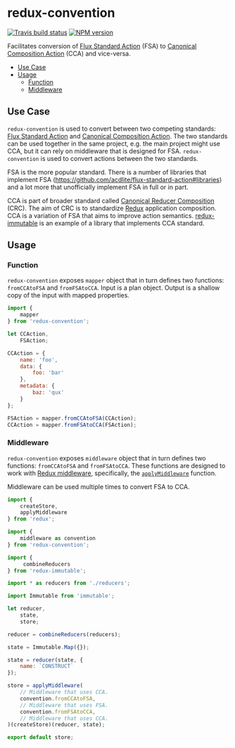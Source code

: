 # redux-convention

[![Travis build status](http://img.shields.io/travis/gajus/redux-convention/master.svg?style=flat-square)](https://travis-ci.org/gajus/redux-convention)
[![NPM version](http://img.shields.io/npm/v/redux-convention.svg?style=flat-square)](https://www.npmjs.org/package/redux-convention)

Facilitates conversion of [Flux Standard Action](https://github.com/acdlite/flux-standard-action) (FSA) to [Canonical Composition Action](https://github.com/gajus/canonical-reducer-composition/#action) (CCA) and vice-versa.

* [Use Case](#use-case)
* [Usage](#usage)
    * [Function](#function)
    * [Middleware](#middleware)

## Use Case

`redux-convention` is used to convert between two competing standards: [Flux Standard Action](https://github.com/acdlite/flux-standard-action) and [Canonical Composition Action](https://github.com/gajus/canonical-reducer-composition). The two standards can be used together in the same project, e.g. the main project might use CCA, but it can rely on middleware that is designed for FSA. `redux-convention` is used to convert actions between the two standards.

FSA is the more popular standard. There is a number of libraries that implement FSA (https://github.com/acdlite/flux-standard-action#libraries) and a lot more that unofficially implement FSA in full or in part.

CCA is part of broader standard called [Canonical Reducer Composition](https://github.com/gajus/canonical-reducer-composition/) (CRC). The aim of CRC is to standardize [Redux](https://github.com/rackt/redux) application composition. CCA is a variation of FSA that aims to improve action semantics. [redux-immutable](https://github.com/gajus/redux-immutable) is an example of a library that implements CCA standard.

## Usage

### Function

`redux-convention` exposes `mapper` object that in turn defines two functions: `fromCCAtoFSA` and `fromFSAtoCCA`. Input is a plan object. Output is a shallow copy of the input with mapped properties.

```js
import {
    mapper
} from 'redux-convention';

let CCAction,
    FSAction;

CCAction = {
    name: 'foo',
    data: {
        foo: 'bar'
    },
    metadata: {
        baz: 'qux'
    }
};

FSAction = mapper.fromCCAtoFSA(CCAction);
CCAction = mapper.fromFSAtoCCA(FSAction);
```

### Middleware

`redux-convention` exposes `middleware` object that in turn defines two functions: `fromCCAtoFSA` and `fromFSAtoCCA`. These functions are designed to work with [Redux middleware](https://rackt.github.io/redux/docs/advanced/Middleware.html), specifically, the [`applyMiddleware`](https://rackt.github.io/redux/docs/api/applyMiddleware.html) function.

Middleware can be used multiple times to convert FSA to CCA.

```js
import {
    createStore,
    applyMiddleware
} from 'redux';

import {
    middleware as convention
} from 'redux-convention';

import {
     combineReducers
} from 'redux-immutable';

import * as reducers from './reducers';

import Immutable from 'immutable';

let reducer,
    state,
    store;

reducer = combineReducers(reducers);

state = Immutable.Map({});

state = reducer(state, {
    name: `CONSTRUCT`
});

store = applyMiddleware(
    // Middleware that uses CCA.
    convention.fromCCAtoFSA,
    // Middleware that uses FSA.
    convention.fromFSAtoCCA,
    // Middleware that uses CCA.
)(createStore)(reducer, state);

export default store;
```
